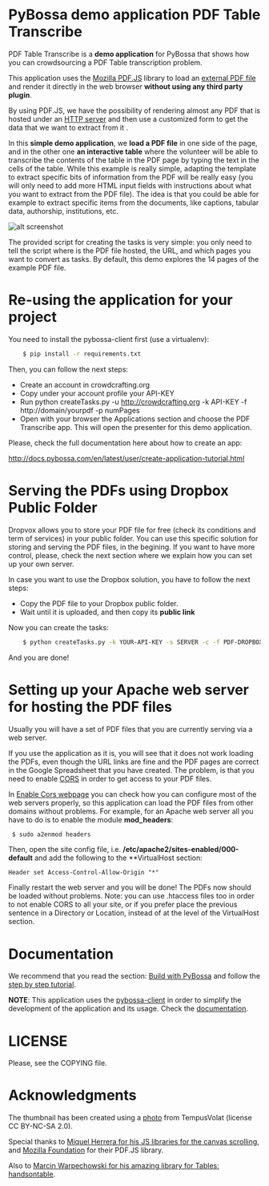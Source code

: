 PyBossa demo application PDF Table Transcribe
=============================================
PDF Table Transcribe is a **demo application** for PyBossa that shows how you can 
crowdsourcing a PDF Table transcription problem.

This application uses the [Mozilla PDF.JS](http://mozilla.github.com/pdf.js) library to load 
an [external PDF file](https://github.com/mozilla/pdf.js/wiki/Frequently-Asked-Questions#wiki-faq-xhr) 
and render it directly in the web browser **without using any third party plugin**.

By using PDF.JS, we have the possibility of rendering almost any PDF that is hosted under an 
[HTTP server](https://github.com/mozilla/pdf.js/wiki/Frequently-Asked-Questions#wiki-faq-xhr)
and then use a customized form to get the data that we want to extract from it .

In this **simple demo application**, we **load a PDF file** in one side of the page, and in the other one **an interactive table** where the volunteer will be able to transcribe the contents of the table in the PDF page by typing the text in the cells of the table. While this example is really simple, adapting the template to extract specific bits of information from the PDF will be really easy (you will only need to add more HTML input fields with instructions about what you want to extract from the PDF file). The idea is that you could be able for example to extract specific items from the documents, like captions, tabular data, authorship, institutions, etc.

![alt screenshot](http://i.imgur.com/MrYT6oO.png)

The provided script for creating the tasks is very simple: you only need to tell the script where is the PDF file hosted, the URL, and which pages you want to convert as tasks. By default, this demo explores the 14 pages of the example PDF file.

Re-using the application for your project
=========================================

You need to install the pybossa-client first (use a virtualenv):

```bash
    $ pip install -r requirements.txt
```
Then, you can follow the next steps:

*  Create an account in crowdcrafting.org 
*  Copy under your account profile your API-KEY
*  Run python createTasks.py -u http://crowdcrafting.org -k API-KEY -f http://domain/yourpdf -p numPages
*  Open with your browser the Applications section and choose the PDF Transcribe app. This will open the presenter for this demo application.

Please, check the full documentation here about how to create an app:

http://docs.pybossa.com/en/latest/user/create-application-tutorial.html

Serving the PDFs using Dropbox Public Folder
============================================

Dropvox allows you to store your PDF file for free (check its conditions and
term of services) in your public folder. You can use this specific solution for
storing and serving the PDF files, in the begining. If you want to have more
control, please, check the next section where we explain how you can set up
your own server.

In case you want to use the Dropbox solution, you have to follow the next
steps:

* Copy the PDF file to your Dropbox public folder.
* Wait until it is uploaded, and then copy its **public link**

Now you can create the tasks:

```bash
    $ python createTasks.py -k YOUR-API-KEY -s SERVER -c -f PDF-DROPBOX-PUBLIC-LINK -p NUMBER-PAGES-PDF 
```

And you are done!

Setting up your Apache web server for hosting the PDF files
===========================================================

Usually you will have a set of PDF files that you are currently serving via
a web server.

If you use the application as it is, you will see that it does not work loading
the PDFs, even though the URL links are fine and the PDF pages are correct in
the Google Spreadsheet that you have created. The problem, is that you need to
enable [CORS](http://www.w3.org/TR/cors/) in order to get access to your PDF files.

In [Enable Cors webpage](http://enable-cors.org/) you can check how you can
configure most of the web servers properly, so this application can load the
PDF files from other domains without problems. For example, for an Apache web
server all you have to do is to enable the module **mod_headers**:

```bash
 $ sudo a2enmod headers
```

Then, open the site config file, i.e.
**/etc/apache2/sites-enabled/000-default** and add the following to the
**VirtualHost section:

```
Header set Access-Control-Allow-Origin "*"
```

Finally restart the web server and you will be done! The PDFs now should be
loaded without problems. Note: you can use .htaccess files too in order to not
enable CORS to all your site, or if you prefer place the previous sentence in
a Directory or Location, instead of at the level of the VirtualHost section.

Documentation
=============

We recommend that you read the section: [Build with PyBossa](http://docs.pybossa.com/en/latest/build_with_pybossa.html) and follow the [step by step tutorial](http://docs.pybossa.com/en/latest/user/tutorial.html).

**NOTE**: This application uses the [pybossa-client](https://pypi.python.org/pypi/pybossa-client) in order to simplify the development of the application and its usage. Check the [documentation](http://pythonhosted.org/pybossa-client/).


LICENSE
=======

Please, see the COPYING file.


Acknowledgments
===============

The thumbnail has been created using a [photo](http://www.flickr.com/photos/mrmorodo/8174824430/) from TempusVolat (license CC BY-NC-SA 2.0). 

Special thanks to [Miquel Herrera for his JS libraries for the canvas scrolling](http://hitconsultants.com/dragscroll_scrollsync/scrollpane.html), and [Mozilla Foundation](http://mozilla.github.io/pdf.js/) for their PDF.JS library.

Also to [Marcin Warpechowski for his amazing library for Tables:
handsontable](http://handsontable.com/index.html).
